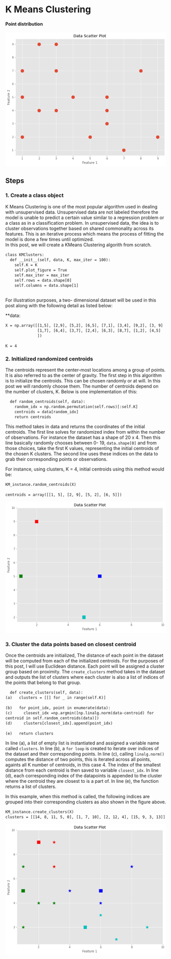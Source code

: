 # K Means Clustering

#### Point distribution 
![Scatter Plot](https://raw.githubusercontent.com/JenBanks8585/KMeans_project/main/Pics/scatter_data.png)

## Steps
### 1. Create a class object
  K Means Clustering is one of the most popular algorithm used in dealing with unsupervised data. Unsupervised data are not labeled therefore the model is unable to predict a certain value similar to a regression problem or a class as in a classification problem.  In unsupervised data, the idea is to cluster observations together based on shared commonality across its features.  This is an iterative process which means the process of fitting the model is done a few times until optimized.  
  In this post, we will create a KMeans Clustering algorith from scratch. 

```
class KMClusters:
  def __init__(self, data, K, max_iter = 100):
    self.K = K
    self.plot_figure = True
    self.max_iter = max_iter
    self.rows = data.shape[0]
    self.columns = data.shape[1]
  
```
For illustration purposes, a two- dimensional dataset will be used in this post along with the following detail as listed below:

**data:
```
X = np.array([[1,5], [2,9], [5,2], [6,5], [7,1], [3,4], [9,2], [3, 9]
              [1,7], [6,4], [3,7], [2,4], [6,3], [8,7], [1,2], [4,5]
              ])
              
K = 4
```


### 2. Initialized randomized centroids

  The centroids represent the center-most locations among a group of points. It is also referred to as the center of gravity. The first step in this algorithm is to    initialize the centroids. This can be chosen randomly or at will. In this post we will randomly choose them. The number of centroids depend on the number of clusters, K. 
Below is one implementation of this:

``` 
  def random_centroids(self, data):
    random_idx = np.random.permutation(self.rows)[:self.K]
    centroids = data[random_idx]
    return centroids
  ```
  
 This method takes in data and returns the coordinates of the initial centroids. The first line solves for randomized index from within the number of observations. For instance the dataset has a shape of 20 x 4. Then this line basically randomly chooses between 0- 19, `data.shape[0]` and from those choices, take the first K values, representing the initial centroids of the chosen K clusters.  The second line uses these indices on the data to grab their corresponding points or observations. 
 
 For instance, using clusters, K = 4, initial centroids using this method would be: 
 
 ```
 KM_instance.random_centroids(X)
 
 centroids = array([[1, 5], [2, 9], [5, 2], [6, 5]])
 
 ```
 
 ![initial centroids](https://raw.githubusercontent.com/JenBanks8585/KMeans_project/main/Pics/centroid0.png)
 
 
### 3. Cluster the data points based on closest centroid

  Once the centroids are initialized, The distance of each point in the dataset will be computed from each of the initialized centroids.  For the purposes of this post, I will use Euclidean distance.  Each point will be assigned a cluster group based on proximity. The `create_clusters` method takes in the dataset and outputs the list of clusters where each cluster is also a list of indices of the points that belong to that group. 
  
 ```
   def create_clusters(self, data):
 (a)   clusters = [[] for _ in range(self.K)]

 (b)   for point_idx, point in enumerate(data):
 (c)     closest_idx =np.argmin([np.linalg.norm(data-centroid) for centroid in self.random_centroids(data)])
 (d)     clusters[closest_idx].append(point_idx)
    
 (e)   return clusters
```

In line (a), a list of empty list is instantiated and assigned a variable name called `clusters`.
In line (b), a `for loop` is created to iterate over indices of the dataset and their corresponding points. 
In line (c), calling `linalg.norm()` computes the distance of two points, this is iterated across all points, againts all K number of centroids, in this case 4. The index of the smallest distance from each centroid is then saved to variable `closest_idx`.
In line (d), each corresponding index of the datapoints is appended to the cluster where the centroid they are closest to is a part of.
In line (e), the function returns a list of clusters.

In this example, when this method is called, the following indices are grouped into their corresponding clusters as also shown in the figure above.

```
KM_instance.create_clusters(X)
clusters = [[14, 8, 11, 5, 0], [1, 7, 10], [2, 12, 4], [15, 9, 3, 13]]
```

 ![initial centroids](https://raw.githubusercontent.com/JenBanks8585/KMeans_project/main/Pics/centroid1.png)
